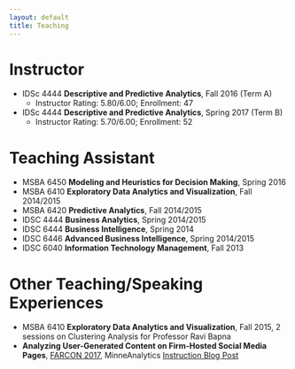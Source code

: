 ```yaml
---
layout: default
title: Teaching
---
```


# Instructor
* IDSc 4444 __Descriptive and Predictive Analytics__, Fall 2016 (Term A)
  * Instructor Rating: 5.80/6.00; Enrollment: 47
* IDSc 4444 __Descriptive and Predictive Analytics__, Spring 2017 (Term B)
  * Instructor Rating: 5.70/6.00; Enrollment: 52

# Teaching Assistant
* MSBA 6450 __Modeling and Heuristics for Decision Making__, Spring 2016
* MSBA 6410 __Exploratory Data Analytics and Visualization__, Fall 2014/2015
* MSBA 6420 __Predictive Analytics__, Fall 2014/2015
* IDSC 4444 __Business Analytics__, Spring 2014/2015
* IDSC 6444 __Business Intelligence__, Spring 2014
* IDSC 6446 __Advanced Business Intelligence__, Spring 2014/2015
* IDSC 6040 __Information Technology Management__, Fall 2013

# Other Teaching/Speaking Experiences
* MSBA 6410 __Exploratory Data Analytics and Visualization__, Fall 2015, 2 sessions on Clustering Analysis for Professor Ravi Bapna
* __Analyzing User-Generated Content on Firm-Hosted Social Media Pages__, [FARCON 2017](http://minneanalytics.org/farcon-2017/), MinneAnalytics [Instruction Blog Post](/_posts/2016-09-28-welcome-to-jekyll.markdown)